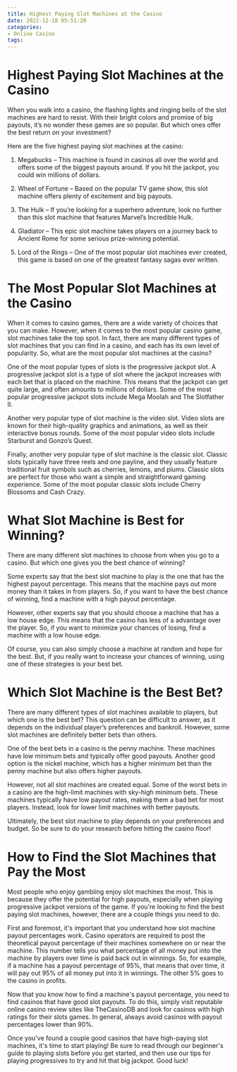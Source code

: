 ```yaml
---
title: Highest Paying Slot Machines at the Casino
date: 2022-12-18 05:51:20
categories:
- Online Casino
tags:
---
```



#  Highest Paying Slot Machines at the Casino

When you walk into a casino, the flashing lights and ringing bells of the slot machines are hard to resist. With their bright colors and promise of big payouts, it’s no wonder these games are so popular. But which ones offer the best return on your investment?

Here are the five highest paying slot machines at the casino:

1. Megabucks – This machine is found in casinos all over the world and offers some of the biggest payouts around. If you hit the jackpot, you could win millions of dollars.

2. Wheel of Fortune – Based on the popular TV game show, this slot machine offers plenty of excitement and big payouts.

3. The Hulk – If you’re looking for a superhero adventure, look no further than this slot machine that features Marvel’s Incredible Hulk.

4. Gladiator – This epic slot machine takes players on a journey back to Ancient Rome for some serious prize-winning potential.

5. Lord of the Rings – One of the most popular slot machines ever created, this game is based on one of the greatest fantasy sagas ever written.

#  The Most Popular Slot Machines at the Casino

When it comes to casino games, there are a wide variety of choices that you can make. However, when it comes to the most popular casino game, slot machines take the top spot. In fact, there are many different types of slot machines that you can find in a casino, and each has its own level of popularity. So, what are the most popular slot machines at the casino?

One of the most popular types of slots is the progressive jackpot slot. A progressive jackpot slot is a type of slot where the jackpot increases with each bet that is placed on the machine. This means that the jackpot can get quite large, and often amounts to millions of dollars. Some of the most popular progressive jackpot slots include Mega Moolah and The Slotfather II.

Another very popular type of slot machine is the video slot. Video slots are known for their high-quality graphics and animations, as well as their interactive bonus rounds. Some of the most popular video slots include Starburst and Gonzo’s Quest.

Finally, another very popular type of slot machine is the classic slot. Classic slots typically have three reels and one payline, and they usually feature traditional fruit symbols such as cherries, lemons, and plums. Classic slots are perfect for those who want a simple and straightforward gaming experience. Some of the most popular classic slots include Cherry Blossoms and Cash Crazy.

#  What Slot Machine is Best for Winning?

There are many different slot machines to choose from when you go to a casino. But which one gives you the best chance of winning?

Some experts say that the best slot machine to play is the one that has the highest payout percentage. This means that the machine pays out more money than it takes in from players. So, if you want to have the best chance of winning, find a machine with a high payout percentage.

However, other experts say that you should choose a machine that has a low house edge. This means that the casino has less of a advantage over the player. So, if you want to minimize your chances of losing, find a machine with a low house edge.

Of course, you can also simply choose a machine at random and hope for the best. But, if you really want to increase your chances of winning, using one of these strategies is your best bet.

#  Which Slot Machine is the Best Bet?

There are many different types of slot machines available to players, but which one is the best bet? This question can be difficult to answer, as it depends on the individual player’s preferences and bankroll. However, some slot machines are definitely better bets than others.

One of the best bets in a casino is the penny machine. These machines have low minimum bets and typically offer good payouts. Another good option is the nickel machine, which has a higher minimum bet than the penny machine but also offers higher payouts.

However, not all slot machines are created equal. Some of the worst bets in a casino are the high-limit machines with sky-high minimum bets. These machines typically have low payout rates, making them a bad bet for most players. Instead, look for lower limit machines with better payouts.

Ultimately, the best slot machine to play depends on your preferences and budget. So be sure to do your research before hitting the casino floor!

#  How to Find the Slot Machines that Pay the Most

Most people who enjoy gambling enjoy slot machines the most. This is because they offer the potential for high payouts, especially when playing progressive jackpot versions of the game. If you're looking to find the best paying slot machines, however, there are a couple things you need to do.

First and foremost, it's important that you understand how slot machine payout percentages work. Casino operators are required to post the theoretical payout percentage of their machines somewhere on or near the machine. This number tells you what percentage of all money put into the machine by players over time is paid back out in winnings. So, for example, if a machine has a payout percentage of 95%, that means that over time, it will pay out 95% of all money put into it in winnings. The other 5% goes to the casino in profits.

Now that you know how to find a machine's payout percentage, you need to find casinos that have good slot payouts. To do this, simply visit reputable online casino review sites like TheCasinoDB and look for casinos with high ratings for their slots games. In general, always avoid casinos with payout percentages lower than 90%.

Once you've found a couple good casinos that have high-paying slot machines, it's time to start playing! Be sure to read through our beginner's guide to playing slots before you get started, and then use our tips for playing progressives to try and hit that big jackpot. Good luck!